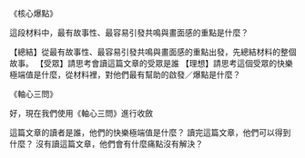 《核心爆點》

這段材料中，最有故事性、最容易引發共鳴與畫面感的重點是什麼？

【總結】從最有故事性、最容易引發共鳴與畫面感的重點出發，先總結材料的整個故事。
【受眾】請思考會讀這篇文章的受眾是誰
【理想】請思考這個受眾的快樂極端值是什麼，從材料裡，對他們最有幫助的啟發／爆點是什麼？

《軸心三問》

好，現在我們使用《軸心三問》進行收斂

這篇文章的讀者是誰，他們的快樂極端值是什麼？
讀完這篇文章，他們可以得到什麼？
沒有讀這篇文章，他們會有什麼痛點沒有解決？